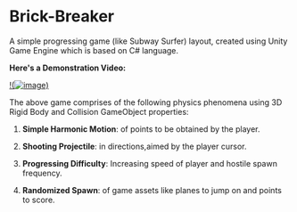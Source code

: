 # **Brick-Breaker**

A simple progressing game (like Subway Surfer) layout, created using Unity Game Engine which is based on C# language.

**Here's a Demonstration Video:**

[!(![image](https://user-images.githubusercontent.com/73461681/176995964-1bea2109-f2ef-4f8c-90b9-c1fb3bb2830d.png))](https://youtu.be/A6w2vCkSskY)


The above game comprises of the following physics phenomena using 3D Rigid Body and Collision GameObject properties:

1) **Simple Harmonic Motion**: of points to be obtained by the player.

2) **Shooting Projectile**: in directions,aimed by the player cursor.

3) **Progressing Difficulty**: Increasing speed of player and hostile spawn frequency.

4) **Randomized Spawn**: of game assets like planes to jump on and points to score.
